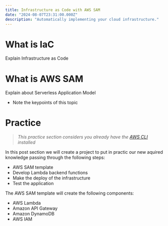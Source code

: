 ```yaml
---
title: Infrastructure as Code with AWS SAM
date: "2024-08-07T23:31:00.000Z"
description: "Automatically implementing your cloud infrastructure."
---
```


# What is IaC
Explain Infrastructure as Code

# What is AWS SAM
Explain about Serverless Application Model

* Note the keypoints of this topic


# Practice
> <i>This practice section considers you already have the [AWS CLI](https://aws.amazon.com/cli/) installed</i>

In this post section we will create a project to put in practic our new aquired knowledge passing through the following steps:
- AWS SAM template
- Develop Lambda backend functions
- Make the deploy of the infrastructure
- Test the application

The AWS SAM template will create the following components:

- AWS Lambda
- Amazon API Gateway
- Amazon DynamoDB
- AWS IAM


